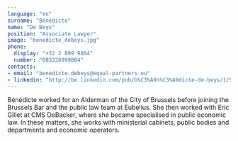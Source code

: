```yaml
---
language: "en"
surname: "Bénédicte"
name: "De Beys"
position: "Associate Lawyer"
image: "benedicte_debeys.jpg"
phone:
  display: "+32 2 899 9804"
  number: "003228999804"
contacts:
- email: "benedicte.debeys@equal-partners.eu"
- linkedin: "http://be.linkedin.com/pub/b%C3%A9n%C3%A9dicte-de-beys/1/579/815/en"
---
```

Bénédicte worked for an Alderman of the City of Brussels before joining the Brussels Bar and the public law team at Eubelius. She then worked with Eric Gillet at CMS DeBacker, where she became specialised in public economic law. In these matters, she works with ministerial cabinets, public bodies and departments and economic operators.